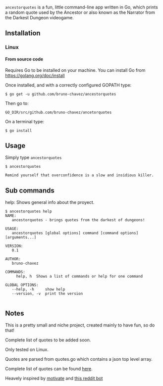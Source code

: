 `ancestorquotes` is a fun, little command-line app written in Go,
which prints a random quote used by the Ancestor or also known as
the Narrator from the Darkest Dungeon videogame.


## Installation


### Linux

#### From source code

Requires Go to be installed on your machine. You can install Go from
https://golang.org/doc/install

Once installed, and with a correctly configured GOPATH type:

```
$ go get -u github.com/bruno-chavez/ancestorquotes
```


Then go to:

```
GO_DIR/src/github.com/bruno-chavez/ancetorquotes
```

On a terminal type:

```
$ go install
```


## Usage

Simply type `ancestorquotes`
```
$ ancestorquotes

Remind yourself that overconfidence is a slow and insidious killer.
```

## Sub commands

help: Shows general info about the proyect.

```
$ ancestorquotes help
NAME:
   ancestorquotes - brings quotes from the darkest of dungeons!

USAGE:
   ancestorquotes [global options] command [command options] [arguments...]

VERSION:
   0.1

AUTHOR:
   bruno-chavez

COMMANDS:
     help, h  Shows a list of commands or help for one command

GLOBAL OPTIONS:
   --help, -h     show help
   --version, -v  print the version


```

## Notes

This is a pretty small and niche project, created mainly to have fun,
so do that!

Complete list of quotes to be added soon.

Only tested on Linux.

Quotes are parsed from quotes.go which contains a json
top level array.

Complete list of quotes can be found
[here](https://darkestdungeon.gamepedia.com/Narrator).

Heavely inspired by [motivate](https://github.com/mubaris/motivate) and [this reddit bot](https://www.reddit.com/r/darkestdungeon/comments/7877vx/darkest_dungeon_ancestor_quote_bot/)
